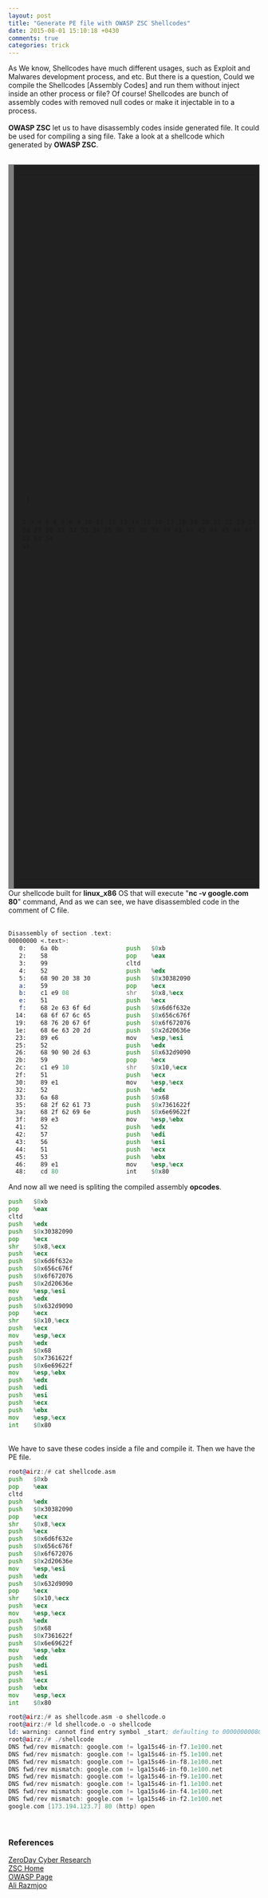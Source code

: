 ```yaml
---
layout: post
title: "Generate PE file with OWASP ZSC Shellcodes"
date: 2015-08-01 15:10:18 +0430
comments: true
categories: trick
---
```

As We know, Shellcodes have much different usages, such as Exploit and Malwares development process, and etc. But there is a question, Could we compile the Shellcodes [Assembly Codes] and run them without inject inside an other process or file? Of course! Shellcodes are bunch of assembly codes with removed null codes or make it injectable in to a process.<br><br>
<strong>OWASP ZSC</strong> let us to have disassembly codes inside generated file. It could be used for compiling a sing file.
Take a look at a shellcode which generated by <strong>OWASP ZSC</strong>.
<br><br>
<!-- HTML generated using hilite.me --><div style="background: #202020; overflow:auto;width:auto;border:solid gray;border-width:.1em .1em .1em .8em;padding:.2em .6em;"><table><tr><td><pre style="margin: 0; line-height: 125%"> 1
 2
 3
 4
 5
 6
 7
 8
 9
10
11
12
13
14
15
16
17
18
19
20
21
22
23
24
25
26
27
28
29
30
31
32
33
34
35
36
37
38
39
40
41
42
43
44
45
46
47
48
49
50
51
52
53
54
55</pre></td><td><pre style="margin: 0; line-height: 125%"><span style="color: #cd2828; font-weight: bold">#include &lt;stdio.h&gt;</span>
<span style="color: #cd2828; font-weight: bold">#include &lt;string.h&gt;</span>
<span style="color: #999999; font-style: italic">/*</span>
<span style="color: #999999; font-style: italic">This shellcode generated by ZCR Shellcoder [zsc] http://zsc.z3r0d4y.com/</span>
<span style="color: #999999; font-style: italic">Title: system(&#39;nc[space]-v[space]google.com[space]80&#39;)</span>
<span style="color: #999999; font-style: italic">OS: linux_x86</span>
<span style="color: #999999; font-style: italic">Encode: none</span>
<span style="color: #999999; font-style: italic">Length: 74</span>

<span style="color: #999999; font-style: italic">shellcode.c:     file format elf32-i386</span>

<span style="color: #999999; font-style: italic">Disassembly of section .text:</span>
<span style="color: #999999; font-style: italic">00000000 &lt;.text&gt;:</span>
<span style="color: #999999; font-style: italic">   0:	6a 0b                	push   $0xb</span>
<span style="color: #999999; font-style: italic">   2:	58                   	pop    %eax</span>
<span style="color: #999999; font-style: italic">   3:	99                   	cltd   </span>
<span style="color: #999999; font-style: italic">   4:	52                   	push   %edx</span>
<span style="color: #999999; font-style: italic">   5:	68 90 20 38 30       	push   $0x30382090</span>
<span style="color: #999999; font-style: italic">   a:	59                   	pop    %ecx</span>
<span style="color: #999999; font-style: italic">   b:	c1 e9 08             	shr    $0x8,%ecx</span>
<span style="color: #999999; font-style: italic">   e:	51                   	push   %ecx</span>
<span style="color: #999999; font-style: italic">   f:	68 2e 63 6f 6d       	push   $0x6d6f632e</span>
<span style="color: #999999; font-style: italic">  14:	68 6f 67 6c 65       	push   $0x656c676f</span>
<span style="color: #999999; font-style: italic">  19:	68 76 20 67 6f       	push   $0x6f672076</span>
<span style="color: #999999; font-style: italic">  1e:	68 6e 63 20 2d       	push   $0x2d20636e</span>
<span style="color: #999999; font-style: italic">  23:	89 e6                	mov    %esp,%esi</span>
<span style="color: #999999; font-style: italic">  25:	52                   	push   %edx</span>
<span style="color: #999999; font-style: italic">  26:	68 90 90 2d 63       	push   $0x632d9090</span>
<span style="color: #999999; font-style: italic">  2b:	59                   	pop    %ecx</span>
<span style="color: #999999; font-style: italic">  2c:	c1 e9 10             	shr    $0x10,%ecx</span>
<span style="color: #999999; font-style: italic">  2f:	51                   	push   %ecx</span>
<span style="color: #999999; font-style: italic">  30:	89 e1                	mov    %esp,%ecx</span>
<span style="color: #999999; font-style: italic">  32:	52                   	push   %edx</span>
<span style="color: #999999; font-style: italic">  33:	6a 68                	push   $0x68</span>
<span style="color: #999999; font-style: italic">  35:	68 2f 62 61 73       	push   $0x7361622f</span>
<span style="color: #999999; font-style: italic">  3a:	68 2f 62 69 6e       	push   $0x6e69622f</span>
<span style="color: #999999; font-style: italic">  3f:	89 e3                	mov    %esp,%ebx</span>
<span style="color: #999999; font-style: italic">  41:	52                   	push   %edx</span>
<span style="color: #999999; font-style: italic">  42:	57                   	push   %edi</span>
<span style="color: #999999; font-style: italic">  43:	56                   	push   %esi</span>
<span style="color: #999999; font-style: italic">  44:	51                   	push   %ecx</span>
<span style="color: #999999; font-style: italic">  45:	53                   	push   %ebx</span>
<span style="color: #999999; font-style: italic">  46:	89 e1                	mov    %esp,%ecx</span>
<span style="color: #999999; font-style: italic">  48:	cd 80                	int    $0x80</span>



<span style="color: #999999; font-style: italic">compile example: gcc -ggdb -static -fno-stack-protector -z execstack -mpreferred-stack-boundary=2 -o shellcode_compiled shellcode.c</span>
<span style="color: #999999; font-style: italic">*/</span>
 
<span style="color: #6ab825; font-weight: bold">int</span> <span style="color: #447fcf">main</span><span style="color: #d0d0d0">(){</span>
<span style="color: #6ab825; font-weight: bold">unsigned</span> <span style="color: #6ab825; font-weight: bold">char</span> <span style="color: #d0d0d0">shellcode[]=</span> <span style="color: #ed9d13">&quot;\x6a\x0b\x58\x99\x52\x68\x90\x20\x38\x30\x59\xc1\xe9\x08\x51\x68\x2e\x63\x6f\x6d\x68\x6f\x67\x6c\x65\x68\x76\x20\x67\x6f\x68\x6e\x63\x20\x2d\x89\xe6\x52\x68\x90\x90\x2d\x63\x59\xc1\xe9\x10\x51\x89\xe1\x52\x6a\x68\x68\x2f\x62\x61\x73\x68\x2f\x62\x69\x6e\x89\xe3\x52\x57\x56\x51\x53\x89\xe1\xcd\x80&quot;</span><span style="color: #d0d0d0">;</span>
<span style="color: #d0d0d0">fprintf(stdout,</span><span style="color: #ed9d13">&quot;Length: %d\n\n&quot;</span><span style="color: #d0d0d0">,strlen(shellcode));</span>
    <span style="color: #d0d0d0">(*(</span><span style="color: #6ab825; font-weight: bold">void</span><span style="color: #d0d0d0">(*)())</span> <span style="color: #d0d0d0">shellcode)();</span>
<span style="color: #d0d0d0">}</span>
</pre></td></tr></table></div>
Our shellcode built for <strong>linux_x86</strong> OS that will execute "<strong>nc -v google.com 80</strong>" command, And as we can see, we have disassembled code in the comment of C file.<br><br>
```asm
Disassembly of section .text:
00000000 <.text>:
   0:    6a 0b                   push   $0xb
   2:    58                      pop    %eax
   3:    99                      cltd   
   4:    52                      push   %edx
   5:    68 90 20 38 30          push   $0x30382090
   a:    59                      pop    %ecx
   b:    c1 e9 08                shr    $0x8,%ecx
   e:    51                      push   %ecx
   f:    68 2e 63 6f 6d          push   $0x6d6f632e
  14:    68 6f 67 6c 65          push   $0x656c676f
  19:    68 76 20 67 6f          push   $0x6f672076
  1e:    68 6e 63 20 2d          push   $0x2d20636e
  23:    89 e6                   mov    %esp,%esi
  25:    52                      push   %edx
  26:    68 90 90 2d 63          push   $0x632d9090
  2b:    59                      pop    %ecx
  2c:    c1 e9 10                shr    $0x10,%ecx
  2f:    51                      push   %ecx
  30:    89 e1                   mov    %esp,%ecx
  32:    52                      push   %edx
  33:    6a 68                   push   $0x68
  35:    68 2f 62 61 73          push   $0x7361622f
  3a:    68 2f 62 69 6e          push   $0x6e69622f
  3f:    89 e3                   mov    %esp,%ebx
  41:    52                      push   %edx
  42:    57                      push   %edi
  43:    56                      push   %esi
  44:    51                      push   %ecx
  45:    53                      push   %ebx
  46:    89 e1                   mov    %esp,%ecx
  48:    cd 80                   int    $0x80
```
And now all we need is spliting the compiled assembly <strong>opcodes</strong>.
```asm
push   $0xb
pop    %eax
cltd
push   %edx
push   $0x30382090
pop    %ecx
shr    $0x8,%ecx
push   %ecx
push   $0x6d6f632e
push   $0x656c676f
push   $0x6f672076
push   $0x2d20636e
mov    %esp,%esi
push   %edx
push   $0x632d9090
pop    %ecx
shr    $0x10,%ecx
push   %ecx
mov    %esp,%ecx
push   %edx
push   $0x68
push   $0x7361622f
push   $0x6e69622f
mov    %esp,%ebx
push   %edx
push   %edi
push   %esi
push   %ecx
push   %ebx
mov    %esp,%ecx
int    $0x80
```
<br>We have to save these codes inside a file and compile it. Then we have the PE file.
```asm
root@airz:/# cat shellcode.asm
push   $0xb
pop    %eax
cltd
push   %edx
push   $0x30382090
pop    %ecx
shr    $0x8,%ecx
push   %ecx
push   $0x6d6f632e
push   $0x656c676f
push   $0x6f672076
push   $0x2d20636e
mov    %esp,%esi
push   %edx
push   $0x632d9090
pop    %ecx
shr    $0x10,%ecx
push   %ecx
mov    %esp,%ecx
push   %edx
push   $0x68
push   $0x7361622f
push   $0x6e69622f
mov    %esp,%ebx
push   %edx
push   %edi
push   %esi
push   %ecx
push   %ebx
mov    %esp,%ecx
int    $0x80

root@airz:/# as shellcode.asm -o shellcode.o
root@airz:/# ld shellcode.o -o shellcode
ld: warning: cannot find entry symbol _start; defaulting to 0000000008048054
root@airz:/# ./shellcode 
DNS fwd/rev mismatch: google.com != lga15s46-in-f7.1e100.net
DNS fwd/rev mismatch: google.com != lga15s46-in-f5.1e100.net
DNS fwd/rev mismatch: google.com != lga15s46-in-f8.1e100.net
DNS fwd/rev mismatch: google.com != lga15s46-in-f0.1e100.net
DNS fwd/rev mismatch: google.com != lga15s46-in-f9.1e100.net
DNS fwd/rev mismatch: google.com != lga15s46-in-f1.1e100.net
DNS fwd/rev mismatch: google.com != lga15s46-in-f4.1e100.net
DNS fwd/rev mismatch: google.com != lga15s46-in-f2.1e100.net
google.com [173.194.123.7] 80 (http) open
```
<br><h3>References</h3>
<a href="http://wwww.z3r0d4y.com">ZeroDay Cyber Research</a>
<br><a href="http://zsc.z3r0d4y.com">ZSC Home</a>
<br><a href="https://www.owasp.org/index.php/OWASP_ZSC_Tool_Project">OWASP Page</a>
<br><a href="mailto:Ali[at]Z3r0D4y.Com">Ali Razmjoo</a>
<br><br><br><br>

